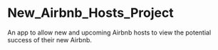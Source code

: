 # New_Airbnb_Hosts_Project
An app to allow new and upcoming Airbnb hosts to view the potential success of their new Airbnb.
